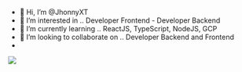 - 👋 Hi, I’m @JhonnyXT
- 👀 I’m interested in .. Developer Frontend - Developer Backend
- 🌱 I’m currently learning .. ReactJS, TypeScript, NodeJS, GCP
- 💞️ I’m looking to collaborate on .. Developer Backend and Frontend
- 
<img src="{https://img.shields.io/badge/Gmail-D14836?style=for-the-badge&logo=gmail&logoColor=white}" />
<!---
JhonnyXT/JhonnyXT is a ✨ special ✨ repository because its `README.md` (this file) appears on your GitHub profile.
You can click the Preview link to take a look at your changes.
--->
